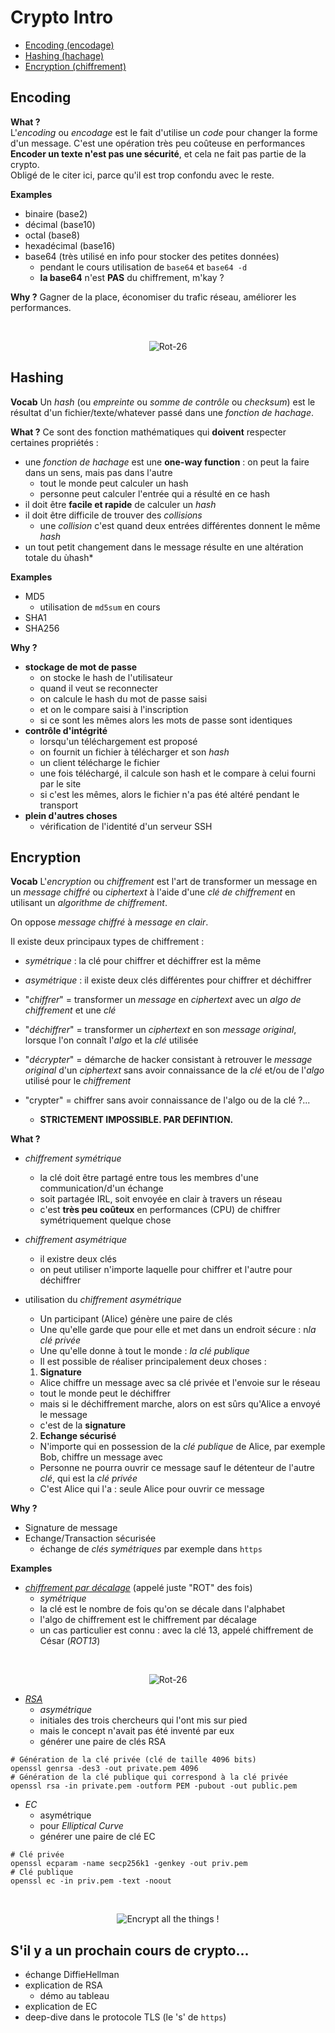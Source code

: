 # Crypto Intro

* [Encoding (encodage)](#encoding)
* [Hashing (hachage)](#hashing)
* [Encryption (chiffrement)](#encryption)

## Encoding

**What ?**  
L'*encoding* ou *encodage* est le fait d'utilise un *code* pour changer la forme d'un message. C'est une opération très peu coûteuse en performances  
**Encoder un texte n'est pas une sécurité**, et cela ne fait pas partie de la crypto.  
Obligé de le citer ici, parce qu'il est trop confondu avec le reste. 

**Examples**
* binaire (base2)
* décimal (base10)
* octal (base8)
* hexadécimal (base16)
* base64 (très utilisé en info pour stocker des petites données)
  * pendant le cours utilisation de `base64` et `base64 -d`
  * **la base64** n'est **PAS** du chiffrement, m'kay ?

**Why ?**
Gagner de la place, économiser du trafic réseau, améliorer les performances.

<br><p align="center">
  <img src="./pic/we-have-base64-encryption.jpg" title="Rot-26">
</p>

## Hashing

**Vocab**
Un *hash* (ou *empreinte* ou *somme de contrôle* ou *checksum*) est le résultat d'un fichier/texte/whatever passé dans une *fonction de hachage*.

**What ?**
Ce sont des fonction mathématiques qui **doivent** respecter certaines propriétés :
* une *fonction de hachage* est une **one-way function** : on peut la faire dans un sens, mais pas dans l'autre 
  * tout le monde peut calculer un hash
  * personne peut calculer l'entrée qui a résulté en ce hash
* il doit être **facile et rapide** de calculer un *hash*
* il doit être difficile de trouver des *collisions*
  * une *collision* c'est quand deux entrées différentes donnent le même *hash*
* un tout petit changement dans le message résulte en une altération totale du ùhash*

**Examples**
* MD5
  * utilisation de `md5sum` en cours
* SHA1
* SHA256

**Why ?**
* **stockage de mot de passe**
  * on stocke le hash de l'utilisateur
  * quand il veut se reconnecter
  * on calcule le hash du mot de passe saisi
  * et on le compare saisi à l'inscription
  * si ce sont les mêmes alors les mots de passe sont identiques
* **contrôle d'intégrité**
  * lorsqu'un téléchargement est proposé
  * on fournit un fichier à télécharger et son *hash*
  * un client télécharge le fichier
  * une fois téléchargé, il calcule son hash et le compare à celui fourni par le site
  * si c'est les mêmes, alors le fichier n'a pas été altéré pendant le transport
* **plein d'autres choses**
  * vérification de l'identité d'un serveur SSH

## Encryption

**Vocab**
L'*encryption* ou *chiffrement* est l'art de transformer un message en un *message chiffré* ou *ciphertext* à l'aide d'une *clé de chiffrement* en utilisant un  *algorithme de chiffrement*.  

On oppose *message chiffré* à *message en clair*.  

Il existe deux principaux types de chiffrement :
* *symétrique* : la clé pour chiffrer et déchiffrer est la même
* *asymétrique* : il existe deux clés différentes pour chiffrer et déchiffrer  

* "*chiffrer*" = transformer un *message* en *ciphertext* avec un *algo de chiffrement* et une *clé*
* "*déchiffrer*" = transformer un *ciphertext* en son *message original*, lorsque l'on connaît l'*algo* et la *clé* utilisée
* "*décrypter*" = démarche de hacker consistant à retrouver le *message original* d'un *ciphertext* sans avoir connaissance de la *clé* et/ou de l'*algo* utilisé pour le *chiffrement*
* "crypter" = chiffrer sans avoir connaissance de l'algo ou de la clé ?...
  * **STRICTEMENT IMPOSSIBLE. PAR DEFINTION.**

**What ?**
* *chiffrement symétrique* 
  * la clé doit être partagé entre tous les membres d'une communication/d'un échange
  * soit partagée IRL, soit envoyée en clair à travers un réseau
  * c'est **très peu coûteux** en performances (CPU) de chiffrer symétriquement quelque chose

* *chiffrement asymétrique*
  * il existre deux clés
  * on peut utiliser n'importe laquelle pour chiffrer et l'autre pour déchiffrer

* utilisation du *chiffrement asymétrique*
  * Un participant (Alice) génère une paire de clés
  * Une qu'elle garde que pour elle et met dans un endroit sécure : n*la clé privée*
  * Une qu'elle donne à tout le monde : *la clé publique*
  * Il est possible de réaliser principalement deux choses :
  1. **Signature**
    * Alice chiffre un message avec sa clé privée et l'envoie sur le réseau
    * tout le monde peut le déchiffrer
    * mais si le déchiffrement marche, alors on est sûrs qu'Alice a envoyé le message
    * c'est de la **signature**
  2. **Echange sécurisé**
    * N'importe qui en possession de la *clé publique* de Alice, par exemple Bob, chiffre un message avec
    * Personne ne pourra ouvrir ce message sauf le détenteur de l'autre *clé*, qui est la *clé privée*
    * C'est Alice qui l'a : seule Alice pour ouvrir ce message

**Why ?**
* Signature de message
* Echange/Transaction sécurisée
  * échange de *clés symétriques* par exemple dans `https`

**Examples**
* [*chiffrement par décalage*](https://fr.wikipedia.org/wiki/Chiffrement_par_d%C3%A9calage) (appelé juste "ROT" des fois)
  * *symétrique*
  * la clé est le nombre de fois qu'on se décale dans l'alphabet
  * l'algo de chiffrement est le chiffrement par décalage
  * un cas particulier est connu : avec la clé 13, appelé chiffrement de César (*ROT13*)

<br><p align="center">
  <img src="./pic/rot-26.jpg" title="Rot-26">
</p>

* *[RSA](https://fr.wikipedia.org/wiki/Chiffrement_RSA)*
  * *asymétrique*
  * initiales des trois chercheurs qui l'ont mis sur pied
  * mais le concept n'avait pas été inventé par eux
  * générer une paire de clés RSA 
```
# Génération de la clé privée (clé de taille 4096 bits)
openssl genrsa -des3 -out private.pem 4096
# Génération de la clé publique qui correspond à la clé privée
openssl rsa -in private.pem -outform PEM -pubout -out public.pem
```

* *EC*
  * asymétrique
  * pour *Elliptical Curve*
  * générer une paire de clé EC
```
# Clé privée
openssl ecparam -name secp256k1 -genkey -out priv.pem
# Clé publique
openssl ec -in priv.pem -text -noout
```

<br><p align="center">
  <img src="./pic/encrypt-all-the-things.png" title="Encrypt all the things !">
</p>

## S'il y a un prochain cours de crypto...
* échange DiffieHellman
* explication de RSA
  * démo au tableau
* explication de EC
* deep-dive dans le protocole TLS (le 's' de `https`)
